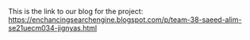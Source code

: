 This is the link to our blog for the project:
https://enchancingsearchengine.blogspot.com/p/team-38-saeed-alim-se21uecm034-jignyas.html
